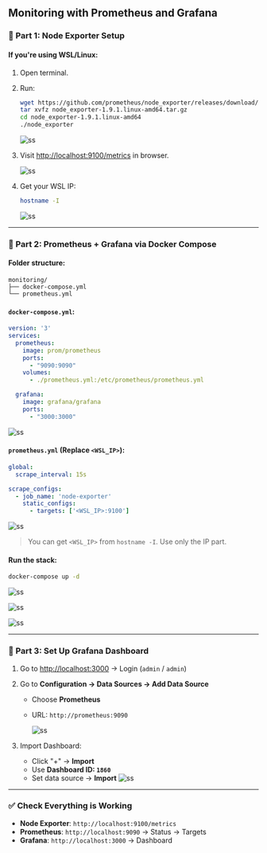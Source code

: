 ## Monitoring with Prometheus and Grafana

### **🔹 Part 1: Node Exporter Setup**

#### If you're using **WSL/Linux**:
1. Open terminal.
2. Run:
   ```bash
   wget https://github.com/prometheus/node_exporter/releases/download/v1.9.1/node_exporter-1.9.1.linux-amd64.tar.gz
   tar xvfz node_exporter-1.9.1.linux-amd64.tar.gz
   cd node_exporter-1.9.1.linux-amd64
   ./node_exporter
   ```

   ![ss](ss_1.png)
   
4. Visit [http://localhost:9100/metrics](http://localhost:9100/metrics) in browser.

   ![ss](ss_2.png)
   
6. Get your WSL IP:
   ```bash
   hostname -I
   ```
   ![ss](ss_3.png)
   
---

### **🔹 Part 2: Prometheus + Grafana via Docker Compose**

#### Folder structure:
```
monitoring/
├── docker-compose.yml
└── prometheus.yml
```

#### `docker-compose.yml`:
```yaml
version: '3'
services:
  prometheus:
    image: prom/prometheus
    ports:
      - "9090:9090"
    volumes:
      - ./prometheus.yml:/etc/prometheus/prometheus.yml

  grafana:
    image: grafana/grafana
    ports:
      - "3000:3000"
```
   ![ss](ss_4.png)
   
#### `prometheus.yml` (Replace `<WSL_IP>`):
```yaml
global:
  scrape_interval: 15s

scrape_configs:
  - job_name: 'node-exporter'
    static_configs:
      - targets: ['<WSL_IP>:9100']
```
   ![ss](ss_5.png)
   
> You can get `<WSL_IP>` from `hostname -I`. Use only the IP part.

#### Run the stack:
```bash
docker-compose up -d
```
   ![ss](ss_6.png)

   ![ss](ss_7.png)

   ![ss](ss_8.png)
   
---

### **🔹 Part 3: Set Up Grafana Dashboard**

1. Go to [http://localhost:3000](http://localhost:3000) → Login (`admin` / `admin`)
2. Go to **Configuration → Data Sources → Add Data Source**
   - Choose **Prometheus**
   - URL: `http://prometheus:9090`
  
     ![ss](ss_9.png)
     
3. Import Dashboard:
   - Click "+" → **Import**
   - Use **Dashboard ID: `1860`**
   - Set data source → **Import**
     ![ss](ss_10.png)
     
---

### ✅ **Check Everything is Working**

- **Node Exporter**: `http://localhost:9100/metrics`
- **Prometheus**: `http://localhost:9090` → Status → Targets
- **Grafana**: `http://localhost:3000` → Dashboard

